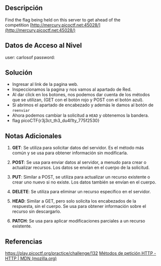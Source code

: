## Descripción
Find the flag being held on this server to get ahead of the competition [http://mercury.picoctf.net:45028/](http://mercury.picoctf.net:45028/)

## Datos de Acceso al Nivel
user: carlosof
password:

## Solución 
- Ingresar al link de la pagina web.
- Inspeccionamos la pagina y nos vamos al apartado de Red.
- Al dar click en los botones, nos podemos dar cuenta de los métodos que se utilizan, (GET con el botón rojo y POST con el botón azul).
- Si abrimos el apartado de encabezado y además le damos al botón de `reenviar`
- Ahora podemos cambiar la solicitud a `HEAD` y obtenemos la bandera.
- flag
	picoCTF{r3j3ct_th3_du4l1ty_775f2530}

## Notas Adicionales
1. **GET**: Se utiliza para solicitar datos del servidor. Es el método más común y se usa para obtener información sin modificarla.
    
2. **POST**: Se usa para enviar datos al servidor, a menudo para crear o actualizar recursos. Los datos se envían en el cuerpo de la solicitud.
    
3. **PUT**: Similar a POST, se utiliza para actualizar un recurso existente o crear uno nuevo si no existe. Los datos también se envían en el cuerpo.
    
4. **DELETE**: Se utiliza para eliminar un recurso específico en el servidor.
    
5. **HEAD**: Similar a GET, pero solo solicita los encabezados de la respuesta, sin el cuerpo. Se usa para obtener información sobre el recurso sin descargarlo.
    
6. **PATCH**: Se usa para aplicar modificaciones parciales a un recurso existente.

## Referencias 
https://play.picoctf.org/practice/challenge/132
[Métodos de petición HTTP - HTTP | MDN (mozilla.org)](https://developer.mozilla.org/es/docs/Web/HTTP/Methods)
